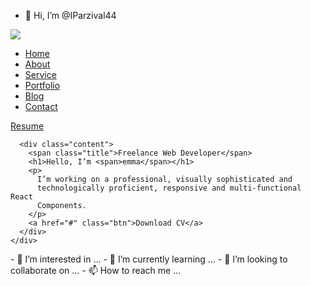- 👋 Hi, I’m @IParzival44<!DOCTYPE html>
<html lang="en">
  <head>
    <meta charset="UTF-8" />
    <title>Personal Portfolio Website</title>
    <!----CSS link----->
    <link rel="stylesheet" href="style.css" />
  </head>
  <body>
    <div class="hero">
      <nav>
        <img src="./img/logo.png" class="logo" />
        <ul>
          <li><a href="#">Home</a></li>
          <li><a href="#">About</a></li>
          <li><a href="#">Service</a></li>
          <li><a href="#">Portfolio</a></li>
          <li><a href="#">Blog</a></li>
          <li><a href="#">Contact</a></li>
        </ul>
        <a href="#" class="btn">Resume</a>
      </nav>

      <div class="content">
        <span class="title">Freelance Web Developer</span>
        <h1>Hello, I’m <span>emma</span></h1>
        <p>
          I’m working on a professional, visually sophisticated and
          technologically proficient, responsive and multi-functional React
          Components.
        </p>
        <a href="#" class="btn">Download CV</a>
      </div>
    </div>
  </body>
</html>
- 👀 I’m interested in ...
- 🌱 I’m currently learning ...
- 💞️ I’m looking to collaborate on ...
- 📫 How to reach me ...

<!---
IParzival44/IParzival44 is a ✨ special ✨ repository because its `README.md` (this file) appears on your GitHub profile.
You can click the Preview link to take a look at your changes.
--->
